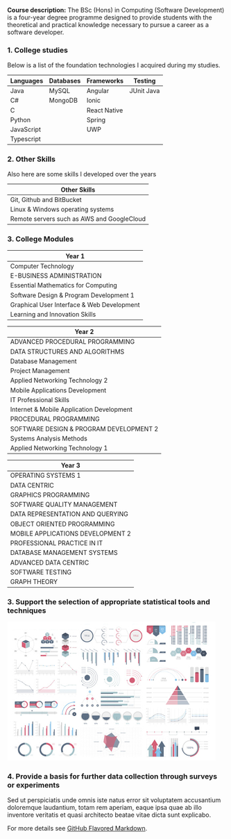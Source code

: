 
**Course description:** The BSc (Hons) in Computing (Software Development) is a four-year degree programme designed to provide students with the theoretical and practical knowledge necessary to pursue a career as a software developer.

### 1. College studies

Below is a list of the foundation  technologies I acquired during my studies.

Languages     | Databases     | Frameworks     |  Testing
------------- | ------------- | -------------  | -------------  |
Java          | MySQL         | Angular        | JUnit Java     |
C#            | MongoDB       | Ionic          |
C             |               | React Native   |        
Python        |               | Spring         |
JavaScript    |               | UWP            |
Typescript    |               |                |



### 2. Other Skills

Also here are some skills I developed over the years

Other Skills                               |
----------------------------------------   |
Git, Github and BitBucket                  |
Linux & Windows operating systems          |
Remote servers such as AWS and GoogleCloud |



### 3. College Modules

Year 1                                    |
----------------------------------------  |               
Computer Technology                       |         
E-BUSINESS ADMINISTRATION                 |
Essential Mathematics for Computing       |       
Software Design & Program Development 1   |             
Graphical User Interface & Web Development|         
Learning and Innovation Skills            |              





Year 2                                     |
----------------------------------------   |               
ADVANCED PROCEDURAL PROGRAMMING            |         
DATA STRUCTURES AND ALGORITHMS             |
Database Management                        |       
Project Management	                       |             
Applied Networking Technology 2            |         
Mobile Applications Development            |
IT Professional Skills                     |         
Internet & Mobile Application Development  |
PROCEDURAL PROGRAMMING	                   |       
SOFTWARE DESIGN & PROGRAM DEVELOPMENT 2	   |             
Systems Analysis Methods                   |         
Applied Networking Technology 1            |








Year 3                                     |
----------------------------------------   |               
OPERATING SYSTEMS 1                        |         
DATA CENTRIC                               |
GRAPHICS PROGRAMMING                       |       
SOFTWARE QUALITY MANAGEMENT	               |             
DATA REPRESENTATION AND QUERYING           |         
OBJECT ORIENTED PROGRAMMING                |
MOBILE APPLICATIONS DEVELOPMENT 2          |         
PROFESSIONAL PRACTICE IN IT                |
DATABASE MANAGEMENT SYSTEMS	               |       
ADVANCED DATA CENTRIC	                     |             
SOFTWARE TESTING                           |         
GRAPH THEORY                               |













### 3. Support the selection of appropriate statistical tools and techniques

<img src="images/dummy_thumbnail.jpg?raw=true"/>

### 4. Provide a basis for further data collection through surveys or experiments

Sed ut perspiciatis unde omnis iste natus error sit voluptatem accusantium doloremque laudantium, totam rem aperiam, eaque ipsa quae ab illo inventore veritatis et quasi architecto beatae vitae dicta sunt explicabo.

For more details see [GitHub Flavored Markdown](https://guides.github.com/features/mastering-markdown/).
